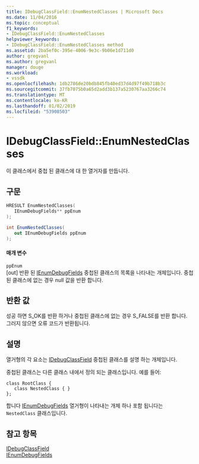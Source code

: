 ```yaml
---
title: IDebugClassField::EnumNestedClasses | Microsoft Docs
ms.date: 11/04/2016
ms.topic: conceptual
f1_keywords:
- IDebugClassField::EnumNestedClasses
helpviewer_keywords:
- IDebugClassField::EnumNestedClasses method
ms.assetid: 2ba5ef0c-395e-4006-9e3c-9b06e1d711d0
author: gregvanl
ms.author: gregvanl
manager: douge
ms.workload:
- vssdk
ms.openlocfilehash: 1db2786de20bdb845fb40ed37d4d97f49b718b3c
ms.sourcegitcommit: 37fb7075b0a65d2add3b137a5230767aa3266c74
ms.translationtype: MT
ms.contentlocale: ko-KR
ms.lasthandoff: 01/02/2019
ms.locfileid: "53908503"
---
```

# <a name="idebugclassfieldenumnestedclasses"></a>IDebugClassField::EnumNestedClasses
이 클래스에서 중첩 된 클래스에 대 한 열거자를 만듭니다.  
  
## <a name="syntax"></a>구문  
  
```cpp  
HRESULT EnumNestedClasses(   
   IEnumDebugFields** ppEnum  
);  
```  
  
```csharp  
int EnumNestedClasses(  
   out IEnumDebugFields ppEnum  
);  
```  
  
#### <a name="parameters"></a>매개 변수  
 `ppEnum`  
 [out] 반환 된 [IEnumDebugFields](../../../extensibility/debugger/reference/ienumdebugfields.md) 중첩된 클래스의 목록을 나타내는 개체입니다. 중첩된 클래스에 없는 경우 null 값을 반환 합니다.  
  
## <a name="return-value"></a>반환 값  
 성공 하면 S_OK를 반환 하거나 중첩된 클래스에 없는 경우 S_FALSE를 반환 합니다. 그러지 않으면 오류 코드가 반환됩니다.  
  
## <a name="remarks"></a>설명  
 열거형의 각 요소는 [IDebugClassField](../../../extensibility/debugger/reference/idebugclassfield.md) 중첩된 클래스를 설명 하는 개체입니다.  
  
 중첩된 클래스는 다른 클래스 내에서 정의 되는 클래스입니다. 예를 들어:  
  
```  
class RootClass {  
   class NestedClass { }  
};  
```  
  
 합니다 [IEnumDebugFields](../../../extensibility/debugger/reference/ienumdebugfields.md) 열거형이 나타내는 개체 하나 포함 됩니다는 `NestedClass` 클래스입니다.  
  
## <a name="see-also"></a>참고 항목  
 [IDebugClassField](../../../extensibility/debugger/reference/idebugclassfield.md)   
 [IEnumDebugFields](../../../extensibility/debugger/reference/ienumdebugfields.md)